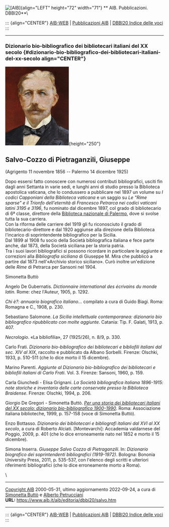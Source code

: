 ![\[AIB\]](/aib/wi/aibv72.gif){align="LEFT" height="72" width="71"}
** AIB. Pubblicazioni. DBBI20**\

::: {align="CENTER"}
[AIB-WEB](/) \| [Pubblicazioni AIB](/pubblicazioni/) \| [DBBI20 Indice
delle voci](dbbi20.htm)
:::

------------------------------------------------------------------------

### Dizionario bio-bibliografico dei bibliotecari italiani del XX secolo {#dizionario-bio-bibliografico-dei-bibliotecari-italiani-del-xx-secolo align="CENTER"}

![\[Ritratto\]](salvo.jpg){height="250"}

## Salvo-Cozzo di Pietraganzili, Giuseppe

(Agrigento 11 novembre 1856 -- Palermo 14 dicembre 1925)

Dopo essersi fatto conoscere con numerosi contributi bibliografici,
usciti fin dagli anni Settanta in varie sedi, e lunghi anni di studio
presso la Biblioteca apostolica vaticana, che lo condussero a pubblicare
nel 1897 un volume su *I codici Capponiani della Biblioteca vaticana* e
un saggio su *Le \"Rime sparse\" e il Trionfo dell\'eternità di
Francesco Petrarca nei codici vaticani latini 3195 e 3196*, fu nominato
dal dicembre 1897, col grado di bibliotecario di 6ª classe, direttore
della [Biblioteca nazionale di Palermo](/aib/stor/teche/pa-cen.htm),
dove si svolse tutta la sua carriera.\
Con la riforma delle carriere del 1919 gli fu riconosciuto il grado di
bibliotecario-direttore e dal 1920 aggiunse alla direzione della
Biblioteca l\'incarico di soprintendente bibliografico per la Sicilia.\
Dal 1899 al 1908 fu socio della Società bibliografica italiana e fece
parte anche, dal 1873, della Società siciliana per la storia patria.\
Tra i suoi lavori bibliografici si possono ricordare in particolare le
aggiunte e correzioni alla *Bibliografia siciliana* di Giuseppe M. Mira
che pubblicò a partire dal 1873 nell\'«Archivio storico siciliano». Curò
inoltre un\'edizione delle *Rime* di Petrarca per Sansoni nel 1904.

Simonetta Buttò

Angelo De Gubernatis. *Dictionnaire international des écrivains du monde
latin*. Rome: chez l\'Auteur, 1905, p. 1292.

*Chi è?: annuario biografico italiano\...* compilato a cura di Guido
Biagi. Roma: Romagna e C., 1908, p. 230.

Sebastiano Salomone. *La Sicilia intellettuale contemporanea: dizionario
bio bibliografico ripubblicato con molte aggiunte*. Catania: Tip. F.
Galati, 1913, p. 407.

*Necrologio*. «La bibliofilia», 27 (1925/26), n. 8/9, p. 330.

Carlo Frati. *Dizionario bio-bibliografico dei bibliotecari e bibliofili
italiani dal sec. XIV al XIX*, raccolto e pubblicato da Albano Sorbelli.
Firenze: Olschki, 1933, p. 510-511 (che lo dice morto il 15 dicembre).

Marino Parenti. *Aggiunte al Dizionario bio-bibliografico dei
bibliotecari e bibliofili italiani di Carlo Frati*. Vol. 3. Firenze:
Sansoni, 1960, p. 159.

Carla Giunchedi - Elisa Grignani. *La Società bibliografica italiana
1896-1915: note storiche e inventario delle carte conservate presso la
Biblioteca Braidense*. Firenze: Olschki, 1994, p. 206.

Giorgio De Gregori - Simonetta Buttò. [*Per una storia dei bibliotecari
italiani del XX secolo: dizionario bio-bibliografico
1900-1990*](/aib/editoria/pub065.htm). Roma: Associazione italiana
biblioteche, 1999, p. 157-158 (voce di Simonetta Buttò).

Enzo Bottasso. *Dizionario dei bibliotecari e bibliografi italiani dal
XVI al XX secolo*, a cura di Roberto Alciati. \[Montevarchi\]: Accademia
valdarnese del Poggio, 2009, p. 401 (che lo dice erroneamente nato nel
1852 e morto il 15 dicembre).

Simona Inserra. *Giuseppe Salvo Cozzo di Pietraganzili*. In: *Dizionario
biografico dei soprintendenti bibliografici (1919-1972)*. Bologna:
Bononia University Press, 2011, p. 535-537, con l\'elenco degli scritti
e ulteriori riferimenti bibliografici (che lo dice erroneamente morto a
Roma).

\

------------------------------------------------------------------------

[Copyright AIB](/su-questo-sito/dichiarazione-di-copyright-aib-web/)
2000-05-31, ultimo aggiornamento 2022-09-24, a cura di [Simonetta
Buttò](/aib/redazione3.htm) e [Alberto
Petrucciani](/su-questo-sito/redazione-aib-web/)\
**URL:** https://www.aib.it/aib/editoria/dbbi20/salvo.htm

------------------------------------------------------------------------

::: {align="CENTER"}
[AIB-WEB](/) \| [Pubblicazioni AIB](/pubblicazioni/) \| [DBBI20 Indice
delle voci](dbbi20.htm)
:::
